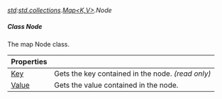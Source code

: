 _[std](../../modules/std/std-module.md):[std.collections](../../modules/std/std-collections.md).[Map<K,V>](../../modules/std/std-collections-map.md).Node_
##### Class Node
The map Node class.

| Properties | |
|:---|:---|
| [Key](std-collections-map<k?,v?>-node-key.md) | Gets the key contained in the node. _(read only)_ |
| [Value](std-collections-map<k?,v?>-node-value.md) | Gets the value contained in the node. |
